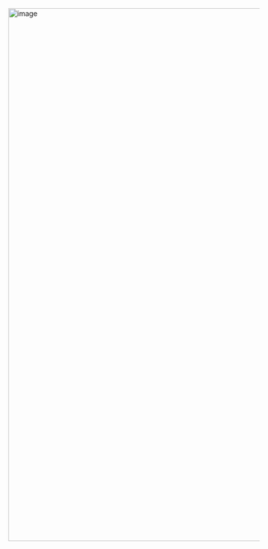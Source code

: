 

<img width="1067" alt="image" src="https://user-images.githubusercontent.com/20831981/170865490-94d79f14-e681-42f5-a39a-7b8c13fd202e.png">
